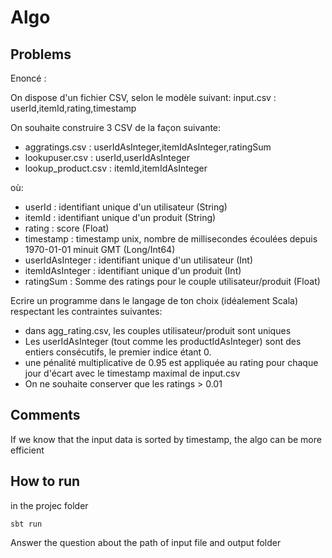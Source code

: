 # Algo

## Problems
Enoncé :

On dispose d'un fichier CSV, selon le modèle suivant: 
input.csv : userId,itemId,rating,timestamp

On souhaite construire 3 CSV de la façon suivante: 
- aggratings.csv : userIdAsInteger,itemIdAsInteger,ratingSum 
- lookupuser.csv : userId,userIdAsInteger 
- lookup_product.csv : itemId,itemIdAsInteger

où: 
- userId : identifiant unique d'un utilisateur (String) 
- itemId : identifiant unique d'un produit (String) 
- rating : score (Float) 
- timestamp : timestamp unix, nombre de millisecondes écoulées depuis 1970-01-01 minuit GMT (Long/Int64) 
- userIdAsInteger : identifiant unique d'un utilisateur (Int) 
- itemIdAsInteger : identifiant unique d'un produit (Int) 
- ratingSum : Somme des ratings pour le couple utilisateur/produit (Float)

Ecrire un programme dans le langage de ton choix (idéalement Scala) respectant les contraintes suivantes: 
- dans agg_rating.csv, les couples utilisateur/produit sont uniques 
- Les userIdAsInteger (tout comme les productIdAsInteger) sont des entiers consécutifs, le premier indice étant 0. 
- une pénalité multiplicative de 0.95 est appliquée au rating pour chaque jour d'écart avec le timestamp maximal de input.csv 
- On ne souhaite conserver que les ratings > 0.01

## Comments
If we know that the input data is sorted by timestamp, the algo can be more efficient

## How to run
in the projec folder

`sbt run`

Answer the question about the path of input file and output folder

